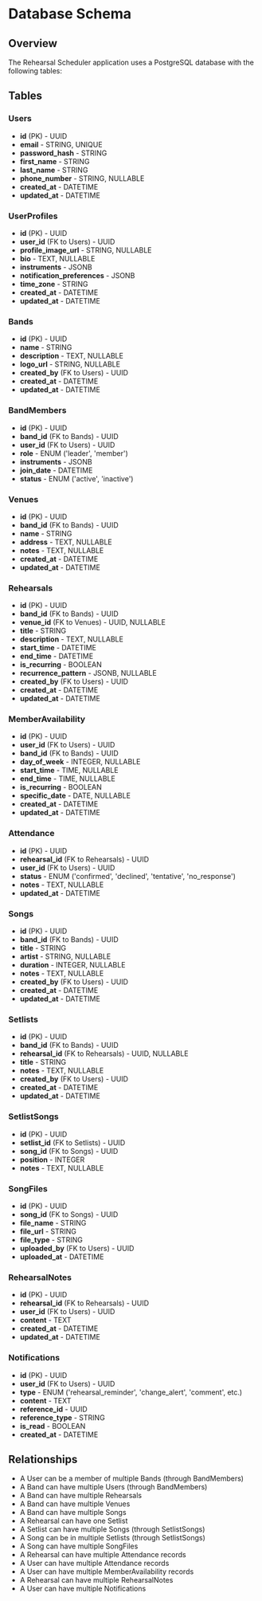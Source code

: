 # Database Schema

## Overview

The Rehearsal Scheduler application uses a PostgreSQL database with the following tables:

## Tables

### Users
- **id** (PK) - UUID
- **email** - STRING, UNIQUE
- **password_hash** - STRING
- **first_name** - STRING
- **last_name** - STRING
- **phone_number** - STRING, NULLABLE
- **created_at** - DATETIME
- **updated_at** - DATETIME

### UserProfiles
- **id** (PK) - UUID
- **user_id** (FK to Users) - UUID
- **profile_image_url** - STRING, NULLABLE
- **bio** - TEXT, NULLABLE
- **instruments** - JSONB
- **notification_preferences** - JSONB
- **time_zone** - STRING
- **created_at** - DATETIME
- **updated_at** - DATETIME

### Bands
- **id** (PK) - UUID
- **name** - STRING
- **description** - TEXT, NULLABLE
- **logo_url** - STRING, NULLABLE
- **created_by** (FK to Users) - UUID
- **created_at** - DATETIME
- **updated_at** - DATETIME

### BandMembers
- **id** (PK) - UUID
- **band_id** (FK to Bands) - UUID
- **user_id** (FK to Users) - UUID
- **role** - ENUM ('leader', 'member')
- **instruments** - JSONB
- **join_date** - DATETIME
- **status** - ENUM ('active', 'inactive')

### Venues
- **id** (PK) - UUID
- **band_id** (FK to Bands) - UUID
- **name** - STRING
- **address** - TEXT, NULLABLE
- **notes** - TEXT, NULLABLE
- **created_at** - DATETIME
- **updated_at** - DATETIME

### Rehearsals
- **id** (PK) - UUID
- **band_id** (FK to Bands) - UUID
- **venue_id** (FK to Venues) - UUID, NULLABLE
- **title** - STRING
- **description** - TEXT, NULLABLE
- **start_time** - DATETIME
- **end_time** - DATETIME
- **is_recurring** - BOOLEAN
- **recurrence_pattern** - JSONB, NULLABLE
- **created_by** (FK to Users) - UUID
- **created_at** - DATETIME
- **updated_at** - DATETIME

### MemberAvailability
- **id** (PK) - UUID
- **user_id** (FK to Users) - UUID
- **band_id** (FK to Bands) - UUID
- **day_of_week** - INTEGER, NULLABLE
- **start_time** - TIME, NULLABLE
- **end_time** - TIME, NULLABLE
- **is_recurring** - BOOLEAN
- **specific_date** - DATE, NULLABLE
- **created_at** - DATETIME
- **updated_at** - DATETIME

### Attendance
- **id** (PK) - UUID
- **rehearsal_id** (FK to Rehearsals) - UUID
- **user_id** (FK to Users) - UUID
- **status** - ENUM ('confirmed', 'declined', 'tentative', 'no_response')
- **notes** - TEXT, NULLABLE
- **updated_at** - DATETIME

### Songs
- **id** (PK) - UUID
- **band_id** (FK to Bands) - UUID
- **title** - STRING
- **artist** - STRING, NULLABLE
- **duration** - INTEGER, NULLABLE
- **notes** - TEXT, NULLABLE
- **created_by** (FK to Users) - UUID
- **created_at** - DATETIME
- **updated_at** - DATETIME

### Setlists
- **id** (PK) - UUID
- **band_id** (FK to Bands) - UUID
- **rehearsal_id** (FK to Rehearsals) - UUID, NULLABLE
- **title** - STRING
- **notes** - TEXT, NULLABLE
- **created_by** (FK to Users) - UUID
- **created_at** - DATETIME
- **updated_at** - DATETIME

### SetlistSongs
- **id** (PK) - UUID
- **setlist_id** (FK to Setlists) - UUID
- **song_id** (FK to Songs) - UUID
- **position** - INTEGER
- **notes** - TEXT, NULLABLE

### SongFiles
- **id** (PK) - UUID
- **song_id** (FK to Songs) - UUID
- **file_name** - STRING
- **file_url** - STRING
- **file_type** - STRING
- **uploaded_by** (FK to Users) - UUID
- **uploaded_at** - DATETIME

### RehearsalNotes
- **id** (PK) - UUID
- **rehearsal_id** (FK to Rehearsals) - UUID
- **user_id** (FK to Users) - UUID
- **content** - TEXT
- **created_at** - DATETIME
- **updated_at** - DATETIME

### Notifications
- **id** (PK) - UUID
- **user_id** (FK to Users) - UUID
- **type** - ENUM ('rehearsal_reminder', 'change_alert', 'comment', etc.)
- **content** - TEXT
- **reference_id** - UUID
- **reference_type** - STRING
- **is_read** - BOOLEAN
- **created_at** - DATETIME

## Relationships

- A User can be a member of multiple Bands (through BandMembers)
- A Band can have multiple Users (through BandMembers)
- A Band can have multiple Rehearsals
- A Band can have multiple Venues
- A Band can have multiple Songs
- A Rehearsal can have one Setlist
- A Setlist can have multiple Songs (through SetlistSongs)
- A Song can be in multiple Setlists (through SetlistSongs)
- A Song can have multiple SongFiles
- A Rehearsal can have multiple Attendance records
- A User can have multiple Attendance records
- A User can have multiple MemberAvailability records
- A Rehearsal can have multiple RehearsalNotes
- A User can have multiple Notifications